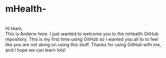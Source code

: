 # mHealth-
<br> 
Hi team, <br> This is Anderw here. I just wanted to welcome you to the mHealth GitHub repository. This is my first time using GitHub so I wanted you all to to feel like you are not along on using this stuff. Thanks for using GitHub with me, and I hope we can learn lots! 
